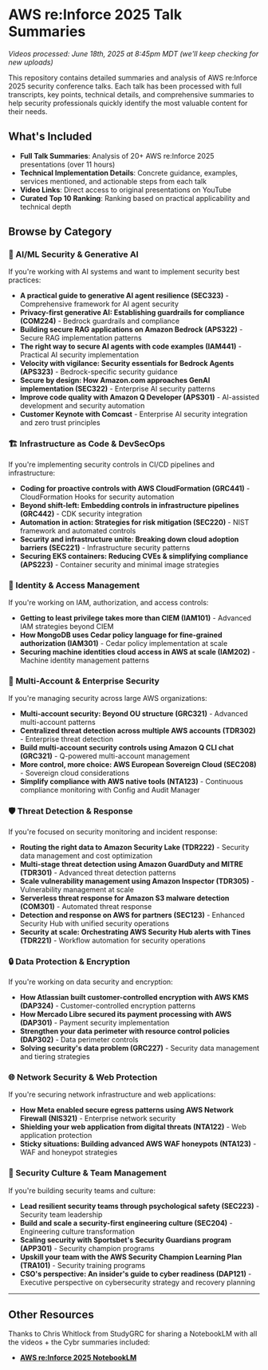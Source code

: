 # AWS re:Inforce 2025 Talk Summaries

*Videos processed: June 18th, 2025 at 8:45pm MDT (we'll keep checking for new uploads)*

This repository contains detailed summaries and analysis of AWS re:Inforce 2025 security conference talks. Each talk has been processed with full transcripts, key points, technical details, and comprehensive summaries to help security professionals quickly identify the most valuable content for their needs.

## What's Included

- **Full Talk Summaries**: Analysis of 20+ AWS re:Inforce 2025 presentations (over 11 hours)
- **Technical Implementation Details**: Concrete guidance, examples, services mentioned, and actionable steps from each talk  
- **Video Links**: Direct access to original presentations on YouTube
- **Curated Top 10 Ranking**: Ranking based on practical applicability and technical depth

## Browse by Category

### 🤖 AI/ML Security & Generative AI
If you're working with AI systems and want to implement security best practices:
- **A practical guide to generative AI agent resilience (SEC323)** - Comprehensive framework for AI agent security
- **Privacy-first generative AI: Establishing guardrails for compliance (COM224)** - Bedrock guardrails and compliance
- **Building secure RAG applications on Amazon Bedrock (APS322)** - Secure RAG implementation patterns
- **The right way to secure AI agents with code examples (IAM441)** - Practical AI security implementation
- **Velocity with vigilance: Security essentials for Bedrock Agents (APS323)** - Bedrock-specific security guidance
- **Secure by design: How Amazon.com approaches GenAI implementation (SEC322)** - Enterprise AI security patterns
- **Improve code quality with Amazon Q Developer (APS301)** - AI-assisted development and security automation
- **Customer Keynote with Comcast** - Enterprise AI security integration and zero trust principles

### 🏗️ Infrastructure as Code & DevSecOps
If you're implementing security controls in CI/CD pipelines and infrastructure:
- **Coding for proactive controls with AWS CloudFormation (GRC441)** - CloudFormation Hooks for security automation
- **Beyond shift-left: Embedding controls in infrastructure pipelines (GRC442)** - CDK security integration
- **Automation in action: Strategies for risk mitigation (SEC220)** - NIST framework and automated controls
- **Security and infrastructure unite: Breaking down cloud adoption barriers (SEC221)** - Infrastructure security patterns
- **Securing EKS containers: Reducing CVEs & simplifying compliance (APS223)** - Container security and minimal image strategies

### 🔐 Identity & Access Management
If you're working on IAM, authorization, and access controls:
- **Getting to least privilege takes more than CIEM (IAM101)** - Advanced IAM strategies beyond CIEM
- **How MongoDB uses Cedar policy language for fine-grained authorization (IAM301)** - Cedar policy implementation at scale
- **Securing machine identities cloud access in AWS at scale (IAM202)** - Machine identity management patterns

### 🏢 Multi-Account & Enterprise Security
If you're managing security across large AWS organizations:
- **Multi-account security: Beyond OU structure (GRC321)** - Advanced multi-account patterns
- **Centralized threat detection across multiple AWS accounts (TDR302)** - Enterprise threat detection
- **Build multi-account security controls using Amazon Q CLI chat (GRC321)** - Q-powered multi-account management
- **More control, more choice: AWS European Sovereign Cloud (SEC208)** - Sovereign cloud considerations
- **Simplify compliance with AWS native tools (NTA123)** - Continuous compliance monitoring with Config and Audit Manager

### 🛡️ Threat Detection & Response
If you're focused on security monitoring and incident response:
- **Routing the right data to Amazon Security Lake (TDR222)** - Security data management and cost optimization
- **Multi-stage threat detection using Amazon GuardDuty and MITRE (TDR301)** - Advanced threat detection patterns
- **Scale vulnerability management using Amazon Inspector (TDR305)** - Vulnerability management at scale
- **Serverless threat response for Amazon S3 malware detection (COM301)** - Automated threat response
- **Detection and response on AWS for partners (SEC123)** - Enhanced Security Hub with unified security operations
- **Security at scale: Orchestrating AWS Security Hub alerts with Tines (TDR221)** - Workflow automation for security operations

### 🔒 Data Protection & Encryption
If you're working on data security and encryption:
- **How Atlassian built customer-controlled encryption with AWS KMS (DAP324)** - Customer-controlled encryption patterns
- **How Mercado Libre secured its payment processing with AWS (DAP301)** - Payment security implementation
- **Strengthen your data perimeter with resource control policies (DAP302)** - Data perimeter controls
- **Solving security's data problem (GRC227)** - Security data management and tiering strategies

### 🌐 Network Security & Web Protection  
If you're securing network infrastructure and web applications:
- **How Meta enabled secure egress patterns using AWS Network Firewall (NIS321)** - Enterprise network security
- **Shielding your web application from digital threats (NTA122)** - Web application protection
- **Sticky situations: Building advanced AWS WAF honeypots (NTA123)** - WAF and honeypot strategies

### 👥 Security Culture & Team Management
If you're building security teams and culture:
- **Lead resilient security teams through psychological safety (SEC223)** - Security team leadership
- **Build and scale a security-first engineering culture (SEC204)** - Engineering culture transformation
- **Scaling security with Sportsbet's Security Guardians program (APP301)** - Security champion programs
- **Upskill your team with the AWS Security Champion Learning Plan (TRA101)** - Security training programs
- **CSO's perspective: An insider's guide to cyber readiness (DAP121)** - Executive perspective on cybersecurity strategy and recovery planning

---

## Other Resources

Thanks to Chris Whitlock from StudyGRC for sharing a NotebookLM with all the videos + the Cybr summaries included:
- **[AWS re:Inforce 2025 NotebookLM](https://notebooklm.google.com/notebook/ed0a06b7-7aa9-4451-8b10-6a3678e8f9ad)**
